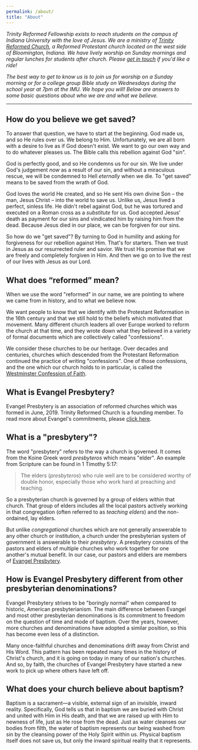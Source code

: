 ```yaml
---
permalink: /about/
title: "About"
---
```


*Trinity Reformed Fellowship exists to reach students on the campus of Indiana University with the love of Jesus. We are a ministry of [Trinity Reformed Church](https://trinityreformed.org), a Reformed Protestant church located on the west side of Bloomington, Indiana. We have lively worship on Sunday mornings and regular lunches for students after church. Please [get in touch](https://trinityreformed.churchcenter.com/people/forms/284770) if you'd like a ride!*

*The best way to get to know us is to join us for worship on a Sunday morning or for a college group Bible study on Wednesdays during the school year at 7pm at the IMU. We hope you will! Below are answers to some basic questions about who we are and what we believe.* 

-----------------

## How do you believe we get saved?

To answer that question, we have to start at the beginning. God made us, and so He rules over us. We belong to Him. Unfortunately, we are all born with a desire to live as if God doesn't exist. We want to go our own way and to do whatever pleases us. The Bible calls this rebellion against God "sin".

God is perfectly good, and so He condemns us for our sin. We live under God's judgement *now* as a result of our sin, and without a miraculous rescue, we will be condemned to Hell *eternally* when we die. To "get saved" means to be saved from the wrath of God.

God loves the world He created, and so He sent His own divine Son – the man, Jesus Christ – into the world to save us. Unlike us, Jesus lived a perfect, sinless life. He didn't rebel against God, but he was tortured and executed on a Roman cross as a *substitute* for us. God accepted Jesus' death as payment for our sins and vindicated him by raising him from the dead. Because Jesus died in our place, we can be forgiven for our sins.

So how do we "get saved"? By turning to God in humility and asking for forgiveness for our rebellion against Him. That's for starters. Then we trust in Jesus as our resurrected ruler and savior. We trust His promise that we are freely and completely forgiven in Him. And then we go on to live the rest of our lives with Jesus as our Lord.

## What does “reformed” mean?

When we use the word "reformed" in our name, we are pointing to where we came from in history, and to what we believe now. 

We want people to know that we identify with the Protestant Reformation in the 16th century and that we still hold to the beliefs which motivated that movement. Many different church leaders all over Europe worked to reform the church at that time, and they wrote down what they believed in a variety of formal documents which are collectively called "confessions".

We consider these churches to be our heritage. Over decades and centuries, churches which descended from the Protestant Reformation continued the practice of writing "confessions". One of those confessions, and the one which our church holds to in particular, is called the [Westminster Confession of Faith](https://evangelpresbytery.com/westminster-confession-of-faith/).

## What is Evangel Presbytery?

Evangel Presbytery is an association of reformed churches which was formed in June, 2019. Trinity Reformed Church is a founding member. To read more about Evangel's commitments, please [click here](https://evangelpresbytery.com/our-commitments/).

## What is a "presbytery"?

The word "presbytery" refers to the way a church is governed. It comes from the Koine Greek word *presbyteros* which means "elder". An example from Scripture can be found in 1 Timothy 5:17:

> The elders (*presbyteros*) who rule well are to be considered worthy of double honor, especially those who work hard at preaching and teaching.

So a presbyterian church is governed by a group of elders within that church. That group of elders includes all the local pastors actively working in that congregation (often referred to as *teaching elders*) and the non-ordained, lay elders.

But unlike *congregational* churches which are not generally answerable to any other church or institution, a church under the presbyterian system of government is answerable to their *presbytery*. A presbytery consists of the pastors and elders of multiple churches who work together for one another's mutual benefit. In our case, our pastors and elders are members of [Evangel Presbytery](https://evangelpresbytery.com).

## How is Evangel Presbytery different from other presbyterian denominations?

Evangel Presbytery strives to be "boringly normal" when compared to historic, American presbyterianism. The main difference between Evangel and most other presbyterian denominations is its commitment to freedom on the question of time and mode of baptism. Over the years, however, more churches and denominations have adopted a similar position, so this has become even less of a distinction.

Many once-faithful churches and denominations drift away from Christ and His Word. This pattern has been repeated many times in the history of Christ's church, and it is going on today in many of our nation's churches. And so, by faith, the churches of Evangel Presbytery have started a new work to pick up where others have left off.

## What does your church believe about baptism?

Baptism is a sacrament—a visible, external sign of an invisible, inward reality. Specifically, God tells us that in baptism we are buried with Christ and united with Him in His death, and that we are raised up with Him to newness of life, just as He rose from the dead. Just as water cleanses our bodies from filth, the water of baptism represents our being washed from sin by the cleansing power of the Holy Spirit within us. Physical baptism itself does not save us, but only the inward spiritual reality that it represents.
